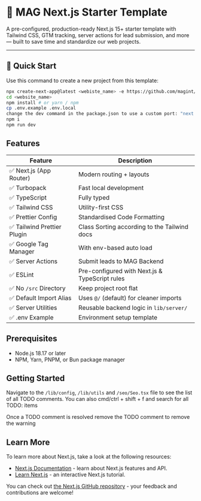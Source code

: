 # 🧱 MAG Next.js Starter Template

A pre-configured, production-ready Next.js 15+ starter template with Tailwind CSS, GTM tracking, server actions for lead submission, and more — built to save time and standardize our web projects.

---

## 🚀 Quick Start

Use this command to create a new project from this template:

```bash
npx create-next-app@latest <webiste_name> -e https://github.com/magint/mag-starter-template
cd <website_name>
npm install # or yarn / npm
cp .env.example .env.local
change the dev command in the package.json to use a custom port: "next dev -p <custom_port>"
npm i
npm run dev
```

## Features
| Feature                | Description                                    |
| ---------------------- | ---------------------------------------------- |
| ✅ Next.js (App Router) | Modern routing + layouts                       |
| ✅ Turbopack            | Fast local development                         |
| ✅ TypeScript           | Fully typed                                    |
| ✅ Tailwind CSS         | Utility-first CSS                              |
| ✅ Prettier Config         | Standardised Code Formatting                             |
| ✅ Tailwind Prettier Plugin         | Class Sorting according to the Tailwind docs                              |
| ✅ Google Tag Manager   | With env-based auto load                       |
| ✅ Server Actions       | Submit leads to MAG Backend                    |
| ✅ ESLint               | Pre-configured with Next.js & TypeScript rules |
| ✅ No `/src` Directory  | Keep project root flat                         |
| ✅ Default Import Alias | Uses `@/` (default) for cleaner imports        |
| ✅ Server Utilities     | Reusable backend logic in `lib/server/`        |
| ✅ .env Example         | Environment setup template                     |


## Prerequisites

- Node.js 18.17 or later
- NPM, Yarn, PNPM, or Bun package manager


## Getting Started

Navigate to the ```/lib/config```, ```/lib/utils``` and ```/seo/Seo.tsx``` file to see the list of all TODO comments. You can also cmd/ctrl + shift + f and search for all TODO: items

Once a TODO comment is resolved remove the TODO comment to remove the warning

## Learn More

To learn more about Next.js, take a look at the following resources:

- [Next.js Documentation](https://nextjs.org/docs) - learn about Next.js features and API.
- [Learn Next.js](https://nextjs.org/learn) - an interactive Next.js tutorial.

You can check out [the Next.js GitHub repository](https://github.com/vercel/next.js) - your feedback and contributions are welcome!


